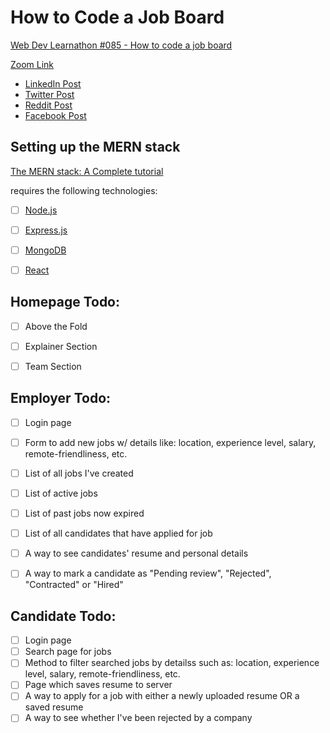 # How to Code a Job Board
  [Web Dev Learnathon #085 - How to code a job board](https://tinyurl.com/yzehhymr)

[Zoom Link](https://zoom.us/meeting/register/tJIkcOGorjspGta4CJx-OhJzBjh7Yiudvh4c)

- [LinkedIn Post](https://www.linkedin.com/sharing/share-offsite/?url=https%3A%2F%2Ftinyurl.com%2Fyzehhymr)
- [Twitter Post](https://twitter.com/intent/tweet?url=https%3A%2F%2Ftinyurl.com%2Fyzehhymr&text=I%20just%20signed%20up%20for%20a%20Mintbean%20HACKATHON%2C%20%22How%20to%20code%20a%20job%20board%22%F0%9F%8E%89!%20Come%20join%20me!&via=mintbeanio&hashtags=mintbean%2Cwebdevelopment%2Ccoding%2Cprogramming)
- [Reddit Post](https://www.reddit.com/login/?dest=https%3A%2F%2Fwww.reddit.com%2Fsubmit%3Furl%3Dhttps%253A%252F%252Ftinyurl.com%252Fyzehhymr%26title%3DCome%2520join%2520me%2520for%2520%2522How%2520to%2520code%2520a%2520job%2520board%2522!%2520A%2520HACKATHON%2520Powered%2520by%2520Mintbean)
- [Facebook Post](https://www.facebook.com/sharer/sharer.php?u=https%3A%2F%2Ftinyurl.com%2Fyzehhymr&quote=I%20just%20signed%20up%20for%20a%20Mintbean%20HACKATHON%2C%20%22How%20to%20code%20a%20job%20board%22!%20Come%20join%20me!&hashtag=%23mintbean)

## Setting up the MERN stack
[The MERN stack: A Complete tutorial](https://blog.logrocket.com/mern-stack-tutorial/)

requires the following technologies:
- [ ] [Node.js](https://nodejs.org/en/)
- [ ] [Express.js](https://expressjs.com/)
- [ ] [MongoDB](https://www.mongodb.com/)
- [ ] [React](https://reactjs.org/)


## Homepage Todo:
- [ ] Above the Fold
- [ ] Explainer Section
- [ ] Team Section


## Employer Todo:
- [ ] Login page
- [ ] Form to add new jobs w/ details like: location, experience level, salary, remote-friendliness, etc.
- [ ] List of all jobs I've created
- [ ] List of active jobs
- [ ] List of past jobs now expired
- [ ] List of all candidates that have applied for job
- [ ] A way to see candidates' resume and personal details
- [ ] A way to mark a candidate as "Pending review", "Rejected", "Contracted" or "Hired"


## Candidate Todo:
- [ ] Login page
- [ ] Search page for jobs
- [ ] Method to filter searched jobs by detailss such as: location, experience level, salary, remote-friendliness, etc.
- [ ] Page which saves resume to server
- [ ] A way to apply for a job with either a newly uploaded resume OR a saved resume
- [ ] A way to see whether I've been rejected by a company